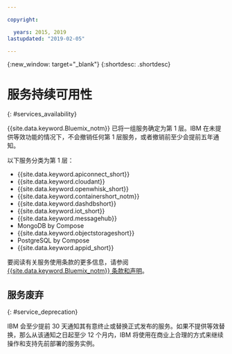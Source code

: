 ```yaml
---

copyright:

  years: 2015, 2019
lastupdated: "2019-02-05"

---
```


{:new_window: target="_blank"}
{:shortdesc: .shortdesc}

# 服务持续可用性
{: #services_availability}

{{site.data.keyword.Bluemix_notm}} 已将一组服务确定为第 1 层。IBM 在未提供等效功能的情况下，不会撤销任何第 1 层服务，或者撤销前至少会提前五年通知。

以下服务分类为第 1 层：
  * {{site.data.keyword.apiconnect_short}}
  * {{site.data.keyword.cloudant}}
  * {{site.data.keyword.openwhisk_short}}
  * {{site.data.keyword.containershort_notm}}
  * {{site.data.keyword.dashdbshort}}
  * {{site.data.keyword.iot_short}}
  * {{site.data.keyword.messagehub}}
  * MongoDB by Compose
  * {{site.data.keyword.objectstorageshort}}
  * PostgreSQL by Compose
  * {{site.data.keyword.appid_short}}

要阅读有关服务使用条款的更多信息，请参阅 [{{site.data.keyword.Bluemix_notm}} 条款和声明](/docs/overview?topic=overview-terms)。

## 服务废弃
{: #service_deprecation}

IBM 会至少提前 30 天通知其有意终止或替换正式发布的服务。如果不提供等效替换，那么从该通知之日起至少 12 个月内，IBM 将使用在商业上合理的方式来继续操作和支持先前部署的服务实例。
